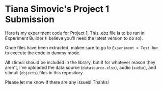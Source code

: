 # Tiana Simovic's Project 1 Submission

Here is my experiment code for Project 1. This .ebz file is to be run in Experiment Builder (I believe you'll need the latest version to do so).

Once files have been extracted, makee sure to go to `Experiment > Test Run` to execute the code in dummy mode. 

All stimuli should be included in the library, but if for whatever reason they aren't, I've uploaded the data source (`datasource.xlsx`), audio (`audio`), and stimuli (`objects`) files in this repository.

Please let me know if there are any issues! Thanks!
